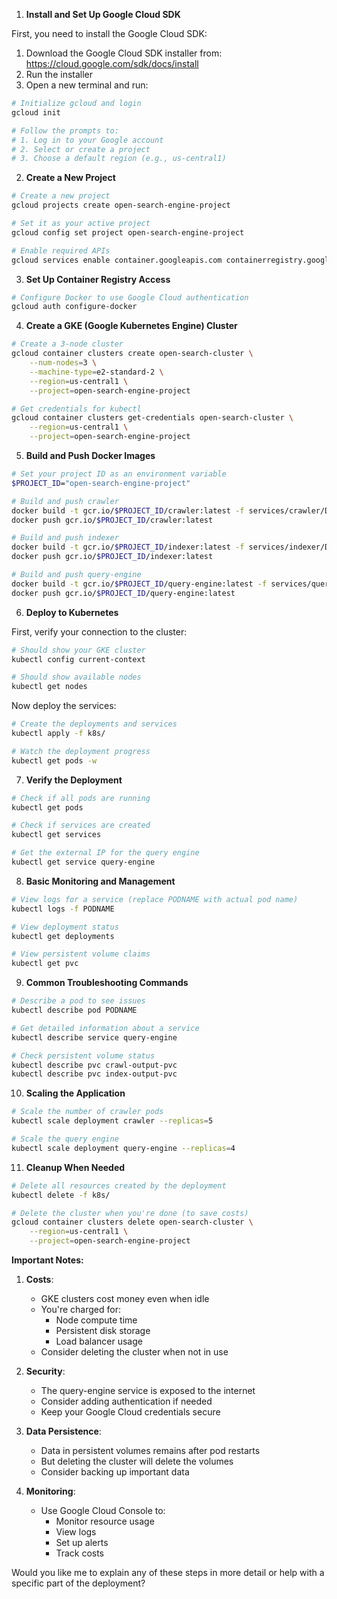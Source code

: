 1. **Install and Set Up Google Cloud SDK**

First, you need to install the Google Cloud SDK:
1. Download the Google Cloud SDK installer from: https://cloud.google.com/sdk/docs/install
2. Run the installer
3. Open a new terminal and run:

```bash
# Initialize gcloud and login
gcloud init

# Follow the prompts to:
# 1. Log in to your Google account
# 2. Select or create a project
# 3. Choose a default region (e.g., us-central1)
```

2. **Create a New Project**

```bash
# Create a new project
gcloud projects create open-search-engine-project

# Set it as your active project
gcloud config set project open-search-engine-project

# Enable required APIs
gcloud services enable container.googleapis.com containerregistry.googleapis.com
```

3. **Set Up Container Registry Access**

```bash
# Configure Docker to use Google Cloud authentication
gcloud auth configure-docker
```

4. **Create a GKE (Google Kubernetes Engine) Cluster**

```bash
# Create a 3-node cluster
gcloud container clusters create open-search-cluster \
    --num-nodes=3 \
    --machine-type=e2-standard-2 \
    --region=us-central1 \
    --project=open-search-engine-project

# Get credentials for kubectl
gcloud container clusters get-credentials open-search-cluster \
    --region=us-central1 \
    --project=open-search-engine-project
```

5. **Build and Push Docker Images**

```bash
# Set your project ID as an environment variable
$PROJECT_ID="open-search-engine-project"

# Build and push crawler
docker build -t gcr.io/$PROJECT_ID/crawler:latest -f services/crawler/Dockerfile .
docker push gcr.io/$PROJECT_ID/crawler:latest

# Build and push indexer
docker build -t gcr.io/$PROJECT_ID/indexer:latest -f services/indexer/Dockerfile .
docker push gcr.io/$PROJECT_ID/indexer:latest

# Build and push query-engine
docker build -t gcr.io/$PROJECT_ID/query-engine:latest -f services/query-engine/Dockerfile .
docker push gcr.io/$PROJECT_ID/query-engine:latest
```

6. **Deploy to Kubernetes**

First, verify your connection to the cluster:
```bash
# Should show your GKE cluster
kubectl config current-context

# Should show available nodes
kubectl get nodes
```

Now deploy the services:
```bash
# Create the deployments and services
kubectl apply -f k8s/

# Watch the deployment progress
kubectl get pods -w
```

7. **Verify the Deployment**

```bash
# Check if all pods are running
kubectl get pods

# Check if services are created
kubectl get services

# Get the external IP for the query engine
kubectl get service query-engine
```

8. **Basic Monitoring and Management**

```bash
# View logs for a service (replace PODNAME with actual pod name)
kubectl logs -f PODNAME

# View deployment status
kubectl get deployments

# View persistent volume claims
kubectl get pvc
```

9. **Common Troubleshooting Commands**

```bash
# Describe a pod to see issues
kubectl describe pod PODNAME

# Get detailed information about a service
kubectl describe service query-engine

# Check persistent volume status
kubectl describe pvc crawl-output-pvc
kubectl describe pvc index-output-pvc
```

10. **Scaling the Application**

```bash
# Scale the number of crawler pods
kubectl scale deployment crawler --replicas=5

# Scale the query engine
kubectl scale deployment query-engine --replicas=4
```

11. **Cleanup When Needed**

```bash
# Delete all resources created by the deployment
kubectl delete -f k8s/

# Delete the cluster when you're done (to save costs)
gcloud container clusters delete open-search-cluster \
    --region=us-central1 \
    --project=open-search-engine-project
```

**Important Notes:**

1. **Costs**: 
   - GKE clusters cost money even when idle
   - You're charged for:
     - Node compute time
     - Persistent disk storage
     - Load balancer usage
   - Consider deleting the cluster when not in use

2. **Security**:
   - The query-engine service is exposed to the internet
   - Consider adding authentication if needed
   - Keep your Google Cloud credentials secure

3. **Data Persistence**:
   - Data in persistent volumes remains after pod restarts
   - But deleting the cluster will delete the volumes
   - Consider backing up important data

4. **Monitoring**:
   - Use Google Cloud Console to:
     - Monitor resource usage
     - View logs
     - Set up alerts
     - Track costs

Would you like me to explain any of these steps in more detail or help with a specific part of the deployment?
